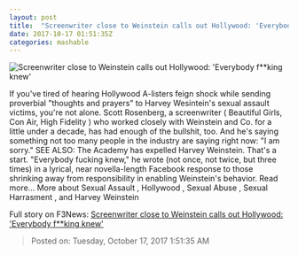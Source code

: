 ```yaml
---
layout: post
title:  "Screenwriter close to Weinstein calls out Hollywood: 'Everybody f**king knew'"
date: 2017-10-17 01:51:35Z
categories: mashable
---
```


![Screenwriter close to Weinstein calls out Hollywood: 'Everybody f**king knew'](https://i.amz.mshcdn.com/DKhoIXNDiP16WuZ2B-OceL6M6mM=/1200x630/2017%2F10%2F17%2Fe2%2F89a62de8907249fca0ea6032d507a166.6959a.jpg)

If you've tired of hearing Hollywood A-listers feign shock while sending proverbial "thoughts and prayers" to Harvey Wesintein's sexual assault victims, you're not alone. Scott Rosenberg, a screenwriter ( Beautiful Girls, Con Air, High Fidelity ) who worked closely with Weinstein and Co. for a little under a decade, has had enough of the bullshit, too. And he's saying something not too many people in the industry are saying right now: "I am sorry." SEE ALSO: The Academy has expelled Harvey Weinstein. That's a start. "Everybody fucking knew," he wrote (not once, not twice, but three times) in a lyrical, near novella-length Facebook response to those shrinking away from responsibility in enabling Weinstein's behavior. Read more... More about Sexual Assault , Hollywood , Sexual Abuse , Sexual Harrasment , and Harvey Weinstein


Full story on F3News: [Screenwriter close to Weinstein calls out Hollywood: 'Everybody f**king knew'](http://www.f3nws.com/n/244PxD)

> Posted on: Tuesday, October 17, 2017 1:51:35 AM
